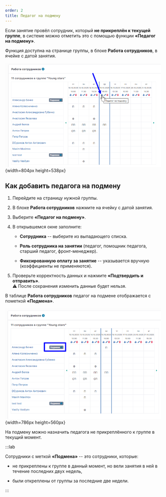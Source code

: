 ```yaml
---
order: 2
title: Педагог на подмену
---
```


Если занятие провёл сотрудник, который **не прикреплён к текущей группе**, в системе можно отметить это с помощью функции **«Педагог на подмену»**.

Функция доступна на странице группы, в блоке **Работа сотрудников**, в ячейке с датой занятия.

![](./pedagog-na-podmenu.png){width=804px height=538px}

## Как добавить педагога на подмену

1. Перейдите на страницу нужной группы.

2. В блоке **Работа сотрудников** нажмите на ячейку с датой занятия.

3. Выберите **«Педагог на подмену»**.

4. В открывшемся окне заполните:

   -  **Сотрудника** -- выберите из выпадающего списка.

   -  **Роль сотрудника на занятии** (педагог, помощник педагога, старший педагог, фронт-менеджер).

   -  **Фиксированную оплату за занятие** -- указывается вручную (коэффициенты не применяются).

5. Проверьте корректность данных и нажмите **«Подтвердить и отправить»**.\
   ⚠️ После сохранения изменить данные будет нельзя.

В таблице **Работа сотрудников** педагог на подмене отображается с пометкой **«Подмена»**.

![](./pedagog-na-podmenu-2.png){width=786px height=560px}



На подмену можно назначить педагога не прикреплённого к группе в текущий момент.

:::lab 

Сотрудники с меткой **«Подмена»**  -- это сотрудники, которые:

-  не прикреплены к группе в данный момент, но вели занятия в ней в течение последних двух недель,

-  были откреплены от группы за последние две недели.

:::


